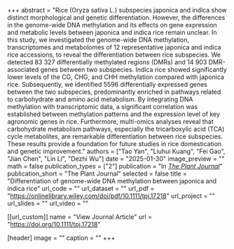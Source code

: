 +++
abstract = "Rice (Oryza sativa L.) subspecies japonica and indica show distinct morphological and genetic differentiation. However, the differences in the genome-wide DNA methylation and its effects on gene expression and metabolic levels between japonica and indica rice remain unclear. In this study, we investigated the genome-wide DNA methylation, transcriptomes and metabolomes of 12 representative japonica and indica rice accessions, to reveal the differentiation between rice subspecies. We detected 83 327 differentially methylated regions (DMRs) and 14 903 DMR-associated genes between two subspecies. Indica rice showed significantly lower levels of the CG, CHG, and CHH methylation compared with japonica rice. Subsequently, we identified 5596 differentially expressed genes between the two subspecies, predominantly enriched in pathways related to carbohydrate and amino acid metabolism. By integrating DNA methylation with transcriptomic data, a significant correlation was established between methylation patterns and the expression level of key agronomic genes in rice. Furthermore, multi-omics analyses reveal that carbohydrate metabolism pathways, especially the tricarboxylic acid (TCA) cycle metabolites, are remarkable differentiation between rice subspecies. These results provide a foundation for future studies in rice domestication and genetic improvement."
authors = ["Tao Yan", "Liuhui Kuang", "Fei Gao", "Jian Chen", "Lin Li", "Dezhi Wu"]
date = "2025-01-30"
image_preview = ""
math = false
publication_types = ["2"]
publication = "In [*The Plant Journal*](https://doi.org/10.1111/tpj.17218)"
publication_short = "The Plant Journal"
selected = false
title = "Differentiation of genome-wide DNA methylation between japonica and indica rice"
url_code = ""
url_dataset = ""
url_pdf = "https://onlinelibrary.wiley.com/doi/pdf/10.1111/tpj.17218"
url_project = ""
url_slides = ""
url_video = ""

[[url_custom]]
name = "View Journal Article"
url = "https://doi.org/10.1111/tpj.17218"

[header]
image = ""
caption = ""
+++